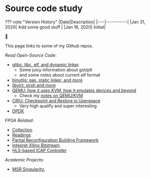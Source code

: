 # Source code study

??? note "Version History"
	|Date|Description|
	|:---|-----------|
	|Jan 31, 2020| Add some good stuff |
	|Jan 18, 2020| Initial|

:whale2:

This page links to some of my Github repos.

*Read Open-Source Code*:

- [glibc: libc, elf, and dynamic linker](https://github.com/lastweek/source-glibc)
    - Some juicy information about got/plt
    - and some notes about current elf format
- [binutils: gas, static linker, and more](https://github.com/lastweek/source-binutils)
- [libvirt: virsh and more](https://github.com/lastweek/source-libvirt)
- [QEMU: how it uses KVM, how it emulates devices and beyond](https://github.com/lastweek/source-qemu)
    - Check my [notes on QEMU/KVM](http://lastweek/notes/virt)
- [CRIU: Checkpoint and Restore in Userspace](https://github.com/lastweek/source-criu)
    - Very high qualify and super interesting
- [DPDK](https://github.com/lastweek/source-dpdk)

*FPGA Related*:

- [Collection](https://github.com/lastweek/fpga_vivado_scripts)
- [Readings](https://github.com/lastweek/fpga_readings)
- [Partial Reconfiguration Building Framework](https://github.com/lastweek/fpga_pr_scripts)
- [Intepret Xilinx Bitstream](https://github.com/lastweek/fpga_interpret_bitstream)
- [HLS-based ICAP Controller](https://github.com/lastweek/fpga_icap_hls/)

*Academic Projects*:

- [MSR Singularity.](https://github.com/lastweek/source-singularity)
